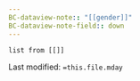 ```yaml
---
BC-dataview-note:: "[[gender]]"
BC-dataview-note-field:: down
---
```

```dataview
list from [[]]
```


Last modified: `=this.file.mday`